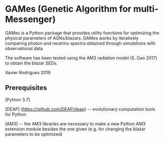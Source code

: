 # GAMes (Genetic Algorithm for multi-Messenger)

GAMes is a Python package that provides utility functions for optimizing the physical parameters of AGNs/blazars. GAMes works by iteratively comparing photon and neutrino spectra obtained through simulations with observational data 

The software has been tested using the AM3 radiation model (S. Gao 2017) to obtain the blazar SEDs.

Xavier Rodrigues 2019

## Prerequisites

[Python 3.7]

[DEAP] (https://github.com/DEAP/deap) -- evolutionary computation tools for Python

[AM3] -- the AM3 libraries are necessary to make a new Python AM3 extension module besides the one given (e.g. for changing the blazar parameters to be optimized)


